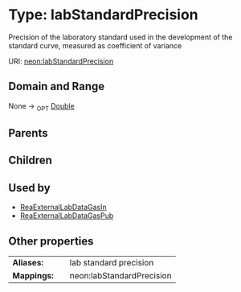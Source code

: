 
# Type: labStandardPrecision


Precision of the laboratory standard used in the development of the standard curve, measured as coefficient of variance

URI: [neon:labStandardPrecision](https://data.neonscience.org/labStandardPrecision)


## Domain and Range

None ->  <sub>OPT</sub> [Double](types/Double.md)

## Parents


## Children


## Used by

 * [ReaExternalLabDataGasIn](ReaExternalLabDataGasIn.md)
 * [ReaExternalLabDataGasPub](ReaExternalLabDataGasPub.md)

## Other properties

|  |  |  |
| --- | --- | --- |
| **Aliases:** | | lab standard precision |
| **Mappings:** | | neon:labStandardPrecision |

